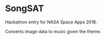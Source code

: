 # SongSAT
Hackathon entry for NASA Space Apps 2018. 

Converts image data to music given the theme. 
